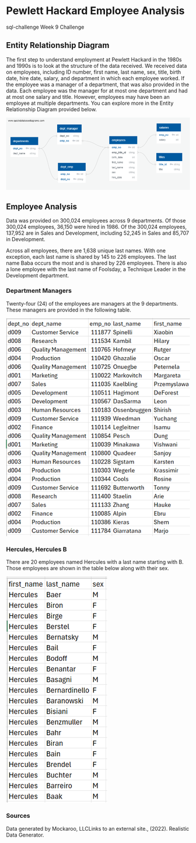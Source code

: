 # Pewlett Hackard Employee Analysis
sql-challenge
Week 9 Challenge

## Entity Relationship Diagram
The first step to understand employment at Pewlett Hackard in the 1980s and 1990s is to look at the structure of the data received. We received data on employees, including ID number, first name, last name, sex, title, birth date, hire date, salary, and department in which each employee worked. If the employee was a manager of a department, that was also provided in the data. Each employee was the manager for at most one department and had at most one salary and title. However, employees may have been an employee at multiple departments. You can explore more in the Entity Relationship Diagram provided below.

![ERD](https://github.com/rollernathan/sql-challenge/blob/main/EmployeeSQL/Data_Modeling_ERD/employee_db_ERD.png)

## Employee Analysis
Data was provided on 300,024 employees across 9 departments. Of those 300,024 employees, 36,150 were hired in 1986. Of the 300,024 employees, 137,952 are in Sales and Development, including 52,245 in Sales and 85,707 in Development.

Across all employees, there are 1,638 unique last names. With one exception, each last name is shared by 145 to 226 employees. The last name Baba occurs the most and is shared by 226 employees. There is also a lone employee with the last name of Foolsday, a Technique Leader in the Development department.

### Department Managers
Twenty-four (24) of the employees are managers at the 9 departments. These managers are provided in the following table.

![department_managers](https://github.com/rollernathan/sql-challenge/blob/main/EmployeeSQL/images/department_managers.png)

### Hercules, Hercules B
There are 20 employees named Hercules with a last name starting with B. Those employees are shown in the table below along with their sex.

![Hercules_B](https://github.com/rollernathan/sql-challenge/blob/main/EmployeeSQL/images/Hercules_B.png)

### Sources
Data generated by Mockaroo, LLCLinks to an external site., (2022). Realistic Data Generator.
